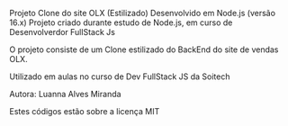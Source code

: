Projeto Clone do site OLX (Estilizado)
Desenvolvido em Node.js (versão 16.x)
Projeto criado durante estudo de Node.js, em curso de Desenvolverdor FullStack Js

O projeto consiste de um Clone estilizado do BackEnd do site de vendas OLX.

Utilizado em aulas no curso de Dev FullStack JS da Soitech

Autora: Luanna Alves Miranda

Estes códigos estão sobre a licença MIT